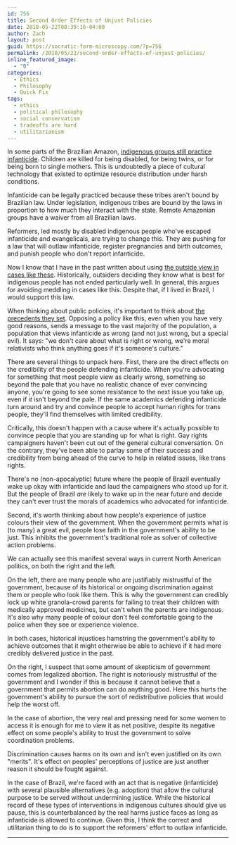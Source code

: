 ```yaml
---
id: 756
title: Second Order Effects of Unjust Policies
date: 2018-05-22T08:39:16-04:00
author: Zach
layout: post
guid: https://socratic-form-microscopy.com/?p=756
permalink: /2018/05/22/second-order-effects-of-unjust-policies/
inline_featured_image:
  - "0"
categories:
  - Ethics
  - Philosophy
  - Quick Fix
tags:
  - ethics
  - political philosophy
  - social conservatism
  - tradeoffs are hard
  - utilitarianism
---
```


In some parts of the Brazilian Amazon, <a href="https://foreignpolicy.com/2018/04/09/the-right-to-kill-brazil-infanticide/">indigenous groups still practice infanticide</a>. Children are killed for being disabled, for being twins, or for being born to single mothers. This is undoubtedly a piece of cultural technology that existed to optimize resource distribution under harsh conditions.

Infanticide can be legally practiced because these tribes aren't bound by Brazilian law. Under legislation, indigenous tribes are bound by the laws in proportion to how much they interact with the state. Remote Amazonian groups have a waiver from all Brazilian laws.

Reformers, led mostly by disabled indigenous people who've escaped infanticide and evangelicals, are trying to change this. They are pushing for a law that will outlaw infanticide, register pregnancies and birth outcomes, and punish people who don't report infanticide.

Now I know that I have in the past written about using <a href="https://socratic-form-microscopy.com/2017/05/13/medicine-inside-context/">the outside view in cases like these</a>. Historically, outsiders deciding they know what is best for indigenous people has not ended particularly well. In general, this argues for avoiding meddling in cases like this. Despite that, if I lived in Brazil, I would support this law.

When thinking about public policies, it's important to think about <a href="https://socratic-form-microscopy.com/2016/10/16/precedent-utilitarianism-a-primer/">the precedents they set</a>. Opposing a policy like this, even when you have very good reasons, sends a message to the vast majority of the population, a population that views infanticide as wrong (and not just wrong, but a special evil). It says: "we don't care about what is right or wrong, we're moral relativists who think anything goes if it's someone's culture."

There are several things to unpack here. First, there are the direct effects on the credibility of the people defending infanticide. When you're advocating for something that most people view as clearly wrong, something so beyond the pale that you have no realistic chance of ever convincing anyone, you're going to see some resistance to the next issue you take up, even if <em>it</em> isn't beyond the pale. If the same academics defending infanticide turn around and try and convince people to accept human rights for trans people, they'll find themselves with limited credibility.

Critically, this doesn't happen with a cause where it's actually possible to convince people that you are standing up for what is right. Gay rights campaigners haven't been cut out of the general cultural conversation. On the contrary, they've been able to parlay some of their success and credibility from being ahead of the curve to help in related issues, like trans rights.

There's no (non-apocalyptic) future where the people of Brazil eventually wake up okay with infanticide and laud the campaigners who stood up for it. But the people of Brazil <em>are</em> likely to wake up in the near future and decide they can't ever trust the morals of academics who advocated for infanticide.

Second, it's worth thinking about how people's experience of justice colours their view of the government. When the government permits what is (to many) a great evil, people lose faith in the government's ability to be just. This inhibits the government's traditional role as solver of collective action problems.

We can actually see this manifest several ways in current North American politics, on both the right and the left.

On the left, there are many people who are justifiably mistrustful of the government, because of its historical or ongoing discrimination against them or people who look like them. This is why the government can credibly lock up white granola-crowd parents for failing to treat their children with medically approved medicines, but can't when the parents are indigenous. It's also why many people of colour don't feel comfortable going to the police when they see or experience violence.

In both cases, historical injustices hamstring the government's ability to achieve outcomes that it might otherwise be able to achieve if it had more credibly delivered justice in the past.

On the right, I suspect that some amount of skepticism of government comes from legalized abortion. The right is notoriously mistrustful of the government and I wonder if this is because it cannot believe that a government that permits abortion can do anything good. Here this hurts the government's ability to pursue the sort of redistributive policies that would help the worst off.

In the case of abortion, the very real and pressing need for some women to access it is enough for me to view it as net positive, despite its negative effect on some people's ability to trust the government to solve coordination problems.

Discrimination causes harms on its own and isn't even justified on its own "merits". It's effect on peoples' perceptions of justice are just another reason it should be fought against.

In the case of Brazil, we're faced with an act that is negative (infanticide) with several plausible alternatives (e.g. adoption) that allow the cultural purpose to be served without undermining justice. While the historical record of these types of interventions in indigenous cultures should give us pause, this is counterbalanced by the real harms justice faces as long as infanticide is allowed to continue. Given this, I think the correct and utilitarian thing to do is to support the reformers' effort to outlaw infanticide.

<hr class="post-end" />

